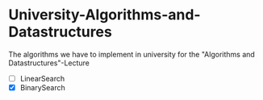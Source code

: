 # University-Algorithms-and-Datastructures
The algorithms we have to implement in university for the "Algorithms and Datastructures"-Lecture
- [ ] LinearSearch
- [x] BinarySearch
